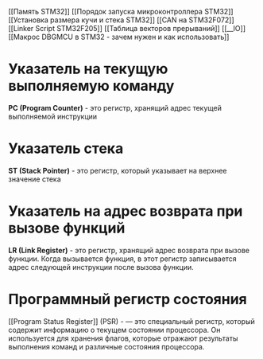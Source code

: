 [[Память STM32]]
[[Порядок запуска микроконтроллера STM32]]
[[Установка размера кучи и стека STM32]]
[[CAN на STM32F072]]
[[Linker Script STM32F205]]
[[Таблица векторов прерываний]]
[[__IO]]
[[Макрос DBGMCU в STM32 - зачем нужен и как использовать]]
# Указатель на текущую выполняемую команду
**PC (Program Counter)** - это регистр, хранящий адрес текущей выполняемой инструкции

# Указатель стека
**ST (Stack Pointer)** - это регистр, который указывает на верхнее значение стека

# Указатель на адрес возврата при вызове функций
**LR (Link Register)** - это регистр, хранящий адрес возврата при вызове функции.
Когда вызывается функция, в этот регистр записывается адрес следующей инструкции после вызова функции.

# Программный регистр состояния
[[Program Status Register]] (PSR) - — это специальный регистр, который содержит информацию о текущем состоянии процессора. Он используется для хранения флагов, которые отражают результаты выполнения команд и различные состояния процессора.
